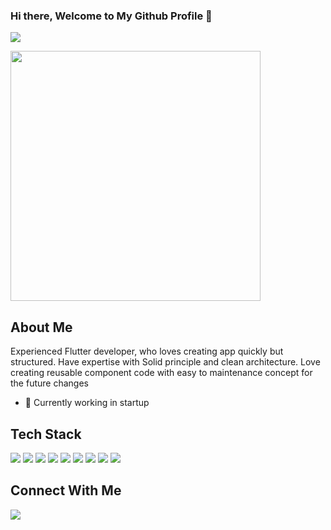 ### Hi there, Welcome to My Github Profile 👋
![](https://komarev.com/ghpvc/?username=your-github-MauladaniAdiG&style=flat-square)

<img src="https://media.giphy.com/media/v1.Y2lkPTc5MGI3NjExaGtoemI3cG44Y3VrY2g2bTlyMmh2bjVhcDg0ZXlpYnkzN29teDFwOSZlcD12MV9pbnRlcm5hbF9naWZfYnlfaWQmY3Q9Zw/k0ijJhqrUP4T2EvmJ1/giphy.gif" width=400>

<!--
**MauladaniAdiG/MauladaniAdiG** is a ✨ _special_ ✨ repository because its `README.md` (this file) appears on your GitHub profile.

Here are some ideas to get you started:

- 🔭 I’m currently working on ...
- 🌱 I’m currently learning ...
- 👯 I’m looking to collaborate on ...
- 🤔 I’m looking for help with ...
- 💬 Ask me about ...
- 📫 How to reach me: ...
- 😄 Pronouns: ...
- ⚡ Fun fact: ...
-->

## About Me
Experienced Flutter developer, who loves creating app quickly but structured. Have expertise with Solid principle and clean architecture. Love creating reusable component code with easy to maintenance concept for the future changes
- 🔭 Currently working in startup

## Tech Stack
<div>
  <img src = "https://img.shields.io/badge/Flutter-02569B?style=for-the-badge&logo=flutter&logoColor=white" />
  <img src = "https://img.shields.io/badge/Go-00ADD8?style=for-the-badge&logo=go&logoColor=white" />
  <img src = "https://img.shields.io/badge/Codeigniter-EF4223?style=for-the-badge&logo=codeigniter&logoColor=white" />
  <img src = "https://img.shields.io/badge/Kotlin-B125EA?style=for-the-badge&logo=kotlin&logoColor=white" />
  <img src = "https://img.shields.io/badge/next%20js-000000?style=for-the-badge&logo=nextdotjs&logoColor=white" />
  <img src = "https://img.shields.io/badge/HTML5-E34F26?style=for-the-badge&logo=html5&logoColor=white" />
  <img src = "https://img.shields.io/badge/CSS3-1572B6?style=for-the-badge&logo=css3&logoColor=white" />
  <img src = "https://img.shields.io/badge/Node%20js-339933?style=for-the-badge&logo=nodedotjs&logoColor=white" />
  <img src = "https://img.shields.io/badge/Laravel-FF2D20?style=for-the-badge&logo=laravel&logoColor=white" />
</div>

## Connect With Me
[<img src="https://img.shields.io/badge/linkedin-%230077B5.svg?&style=for-the-badge&logo=linkedin&logoColor=white" />](https://www.linkedin.com/in/mauladani-adi-gasbara-1440a0183/)
